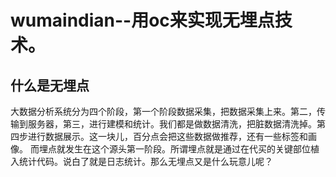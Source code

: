 # wumaindian--用oc来实现无埋点技术。

## 什么是无埋点

大数据分析系统分为四个阶段，第一个阶段数据采集，把数据采集上来。第二，传输到服务器，第三，进行建模和统计。我们都是做数据清洗，把脏数据清洗掉。第四步进行数据展示。这一块儿，百分点会把这些数据做推荐，还有一些标签和画像。
而埋点就发生在这个源头第一阶段。所谓埋点就是通过在代买的关键部位植入统计代码。说白了就是日志统计。那么无埋点又是什么玩意儿呢？
